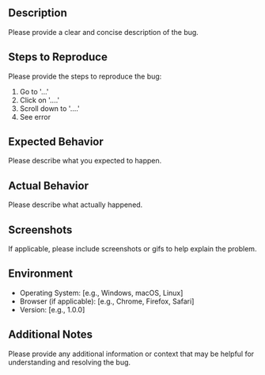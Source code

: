 ## Description
Please provide a clear and concise description of the bug.

## Steps to Reproduce
Please provide the steps to reproduce the bug:
1. Go to '...'
2. Click on '....'
3. Scroll down to '....'
4. See error

## Expected Behavior
Please describe what you expected to happen.

## Actual Behavior
Please describe what actually happened.

## Screenshots
If applicable, please include screenshots or gifs to help explain the problem.

## Environment
- Operating System: [e.g., Windows, macOS, Linux]
- Browser (if applicable): [e.g., Chrome, Firefox, Safari]
- Version: [e.g., 1.0.0]

## Additional Notes
Please provide any additional information or context that may be helpful for understanding and resolving the bug.